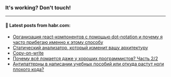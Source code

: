 ### It's working? Don't touch!

---
<!--
#### 🛠️ Technical stack:

![C++](https://img.shields.io/badge/C++-informational?logo=c%2B%2B&style=flat&logoColor=white&color=9C033A)
![Java](https://img.shields.io/badge/Java-informational?logo=java&style=flat&logoColor=white&color=007396)
![Kotlin](https://img.shields.io/badge/Kotlin-informational?logo=Kotlin&style=flat&logoColor=white&color=0095D5)
![JS](https://img.shields.io/badge/JS-informational?logo=javaScript&style=flat&logoColor=black&color=F7Df1E) <br>
![HTML5](https://img.shields.io/badge/HTML5-informational?logo=html5&style=flat&logoColor=white&color=E34F26)
![CSS3](https://img.shields.io/badge/CSS3-informational?logo=css3&style=flat&logoColor=white&color=157286)
![Sass](https://img.shields.io/badge/Saas-informational?logo=sass&style=flat&logoColor=white&color=hotpink)
![PHP](https://img.shields.io/badge/PHP-informational?logo=php&style=flat&logoColor=white&color=777BB4) <br>
![WebPAck](https://img.shields.io/badge/WebPack-informational?logo=webPack&style=flat&logoColor=white&color=FF6F00)
![Bootstrap](https://img.shields.io/badge/Bootstrap-informational?logo=Bootstrap&style=flat&logoColor=white&color=7952B3)
![MySQL](https://img.shields.io/badge/MySQL-informational?logo=MySQL&style=flat&logoColor=white&color=00f) <br>
![NodeJS](https://img.shields.io/badge/NodeJS-informational?logo=node.js&style=flat&logoColor=white&color=43853D)
![Spring](https://img.shields.io/badge/Spring-informational?logo=Spring&style=flat&logoColor=white&color=0A9EDC)
![Angular](https://img.shields.io/badge/Vue-informational?logo=vue.js&style=flat&logoColor=white&color=red)
![Git](https://img.shields.io/badge/Git-informational?logo=git&style=flat&logoColor=white&color=darkorange)

___
-->

#### 💬 Latest posts from habr.com:

<!-- BLOG-POST-LIST:START -->
- [Организация react-компонентов с помощью dot-notation и почему я часто прибегаю именно к этому способу](https://habr.com/ru/post/673378/?utm_source=habrahabr&utm_medium=rss&utm_campaign=673378)
- [Статический анализатор, который изменит вашу архитектуру](https://habr.com/ru/post/580734/?utm_source=habrahabr&utm_medium=rss&utm_campaign=580734)
- [Copy-on-write](https://habr.com/ru/post/673372/?utm_source=habrahabr&utm_medium=rss&utm_campaign=673372)
- [Почему всё ломается даже у хороших программистов? Часть 2/2](https://habr.com/ru/post/673364/?utm_source=habrahabr&utm_medium=rss&utm_campaign=673364)
- [Антипаттерны в написании учебных пособий или откуда растут ноги плохого кода?](https://habr.com/ru/post/673356/?utm_source=habrahabr&utm_medium=rss&utm_campaign=673356)
<!-- BLOG-POST-LIST:END -->
